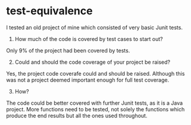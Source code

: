 # test-equivalence

I tested an old project of mine which consisted of very basic Junit tests.

1. How much of the code is covered by test cases to start out?

Only 9% of the project had been covered by tests.

2. Could and should the code coverage of your project be raised?

Yes, the project code coverafe could and should be raised. Although this was not a project 
deemed important enough for full test coverage.

3. How?

The code could be better covered with further Junit tests, as it is a Java project. More functions
need to be tested, not solely the functions which produce the end results but all the ones used throughout.
